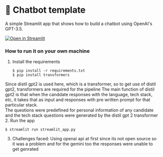 # 💬 Chatbot template

A simple Streamlit app that shows how to build a chatbot using OpenAI's GPT-3.5.

[![Open in Streamlit](https://static.streamlit.io/badges/streamlit_badge_black_white.svg)](https://chatbot-template.streamlit.app/)

### How to run it on your own machine

1. Install the requirements

   ```
   $ pip install -r requirements.txt
   $ pip install transformers
   ```
Since distil gpt2 is used here, which is a transformer, so to get use of distil gpt2, transformers are required for the pipeline
The main function of distil gpt2 is that when the canddate responses with the language, tech stack, etc, it takes that as input and responses with pre written prompt for that particular stack.<br>
The questions were predefined for personal information of any candidate and the tech stack questions were generated by the distil gpt 2 transformer
2. Run the app

   ```
   $ streamlit run streamlit_app.py
   ```
3. Challenges faced:
   Using openai api at first since its not open source so it was a problem and for the gemini too the responses were unable to get genrated

